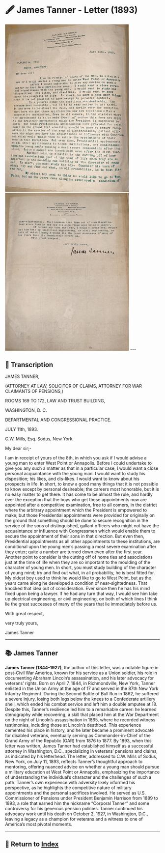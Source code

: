 # 🖋️ James Tanner - Letter (1893)

<img src="assets/Tanner_Letter_1.jpg" alt="Tanner Letter 1" style="max-width: 80%; height: auto;"/>
<img src="assets/Tanner_Letter_2.jpg" alt="Tanner Letter 2" style="max-width: 80%; height: auto;"/>
---

## 📜 Transcription

JAMES TANNER,

(ATTORNEY AT LAW, SOLICITOR OF CLAIMS,
ATTORNEY FOR WAR CLAIMANTS OF PENSIONS,)

ROOMS 169 TO 172, LAW AND TRUST BUILDING,

WASHINGTON, D. C.

DEPARTMENTAL AND CONGRESSIONAL PRACTICE.

JULY 11th, 1893.

C.W. Mills, Esq.
Sodus, New York.

My dear sir;-

I am in receipt of yours of the 8th, in which you ask if I would advise a young man to enter West Point or Annapolis. Before I could undertake to give you any such a matter as that in a particular case, I would want a close personal acquaintance with the young man. I would want to study his disposition; his likes, and dis-likes. I would want to know about his prospects in life. In short, to know a good many things that it is not possible to know except by personal desireable; the careers most honorable, but it is no easy matter to get there. It has come to be almost the rule, and hardly ever the exception that the boys who get these appointments now are appointed after a competitive examination, free to all comers, in the district where the arbitrary appointment which the President is empowered to make; but those Presidential appointments were provided for originally on the ground that something should be done to secure recognition in the service of the sons of distinguished, gallant officers who might not have the acquaintance or influence with Congressmen which would enable them to secure the appointment of their sons in that direction. But even then, Presidential appointments as all other appointments to these institutions, are conditional upon the young men’s passing a most severe examination after they enter; quite a number are turned down even after the first year.
Another point to consider is the cutting off of home ties and associations just at the time of life when they are so important to the moulding of the character of young men. In short, you must study building of the character of young mind; try and find out what, in all probability, he is best fitted for.
My oldest boy used to think he would like to go to West Point, but as the years came along he developed a condition of near-sightedness. That knocked that idea out of consideration. Ever since then he has his mind fixed upon being a lawyer. If he had any turn that way, I would see him take up electrical engineering, or civil engineering, on both of which lines I think lie the great successes of many of the years that lie immediately before us.

With great respect,

very truly yours,

James Tanner

---

## 📚 James Tanner

**James Tanner (1844–1927)**, the author of this letter, was a notable figure in post-Civil War America, known for his service as a Union soldier, his role in documenting Abraham Lincoln’s assassination, and his later advocacy for veterans’ rights. Born on April 7, 1844, in Richmondville, New York, Tanner enlisted in the Union Army at the age of 17 and served in the 87th New York Infantry Regiment. During the Second Battle of Bull Run in 1862, he suffered a severe injury, losing both legs below the knees to a Confederate artillery shell, which ended his combat service and left him a double amputee at 18. Despite this, Tanner’s resilience led him to a remarkable career: he learned stenography while recovering, a skill that placed him at the War Department on the night of Lincoln’s assassination in 1865, where he recorded witness testimonies, including those at Lincoln’s deathbed. This experience cemented his place in history, and he later became a prominent advocate for disabled veterans, eventually serving as Commander-in-Chief of the Grand Army of the Republic (GAR) from 1876 to 1877.
By 1893, when this letter was written, James Tanner had established himself as a successful attorney in Washington, D.C., specializing in veterans’ pensions and claims, as indicated by his letterhead. The letter, addressed to C.W. Mills of Sodus, New York, on July 11, 1893, reflects Tanner’s thoughtful approach to mentoring, offering nuanced advice on whether a young man should pursue a military education at West Point or Annapolis, emphasizing the importance of understanding the individual’s character and the challenges of such a path. Tanner’s own experience with adversity likely informed his perspective, as he highlights the competitive nature of military appointments and the personal sacrifices involved. He served as U.S. Commissioner of Pensions under President Benjamin Harrison from 1889 to 1893, a role that earned him the nickname “Corporal Tanner” and some controversy for his generous pension policies. Tanner continued his advocacy work until his death on October 2, 1927, in Washington, D.C., leaving a legacy as a champion for veterans and a witness to one of America’s most pivotal moments.


---

## 🔗 Return to [Index](index.md)
